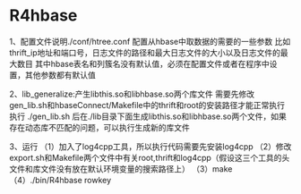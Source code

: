 # R4hbase
1、配置文件说明./conf/htree.conf
配置从hbase中取数据的需要的一些参数
比如thrift_ip地址和端口号，日志文件的路径和最大日志文件的大小以及日志文件的最大数目
其中hbase表名和列簇名没有默认值，必须在配置文件或者在程序中设置，其他参数都有默认值



2、lib_generalize:产生libthis.so和libhbase.so两个库文件
需要先修改gen_lib.sh和hbaseConnect/Makefile中的thrift和root的安装路径才能正常执行
执行 ./gen_lib.sh 后在./lib目录下面生成libthis.so和libhbase.so两个文件，如果存在动态库不匹配的问题，可以执行生成新的库文件



3、运行
（1）加入了log4cpp工具，所以执行代码需要先安装log4cpp
（2）修改export.sh和Makefile两个文件中有关root,thrift和log4cpp（假设这三个工具的头文件和库文件没有放在默认环境变量的搜索路径上）
（3）make
（4）./bin/R4hbase rowkey

